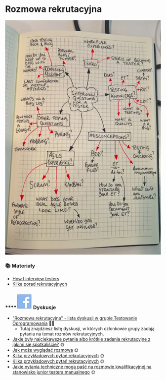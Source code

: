 # Rozmowa rekrutacyjna

![](../.gitbook/assets/aaeaaqaaaaaaaaalaaaajdawyzq0mgq1ltvlogytndkyyi1imjiwltewotixndjkndu0na.jpg)

### 📚 Materiały

* [How I interview testers](https://www.linkedin.com/pulse/how-i-interview-testers-dan-ashby) 
* [Kilka porad rekrutacyjnych](https://arturzwolinski.gitbooks.io/software-tester-interview/content/)

### \*\*\*\*![](../.gitbook/assets/icons8-facebook-50%20%288%29.png) **Dyskusje**

* ["Rozmowa rekrutacyjna" - lista dyskusji w grupie Testowanie Oprogramowania](https://www.facebook.com/groups/141683635854223/post_tags/?post_tag_id=1769805609708676) 🏤🌞
  * Tutaj znajdziesz listę dyskusji, w których członkowie grupy zadają pytania na temat rozmów rekrutacyjnych.
* [Jakie były najciekawsze pytania albo krótkie zadania rekrutacyjne z jakimi się spotkaliście?](https://www.facebook.com/groups/TestowanieOprogramowania/permalink/1021871111168800/) 🌞
* [Jak może wyglądać rozmowa](https://www.facebook.com/groups/TestowanieOprogramowania/permalink/1042626019093309/) 🌞
* [Kilka przykładowych pytań rekrutacyjnych](https://www.facebook.com/groups/TestowanieOprogramowania/permalink/1296258673730041/) 🌞
* [Kilka przykładowych pytań rekrutacyjnych](https://www.facebook.com/groups/TestowanieOprogramowania/permalink/1105074382848472/) 🌞
* [Jakie pytania techniczne mogą paść na rozmowie kwalifikacyjnej na stanowisko junior testera manualnego](https://www.facebook.com/groups/TestowanieOprogramowania/permalink/1769794973043073/) 🌞

